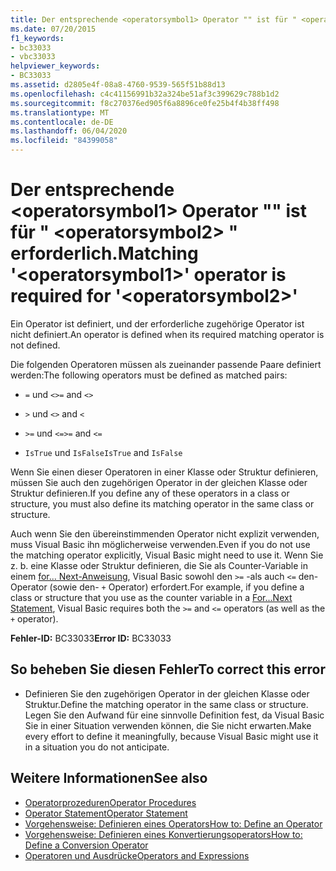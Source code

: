 ```yaml
---
title: Der entsprechende <operatorsymbol1> Operator "" ist für " <operatorsymbol2> " erforderlich.
ms.date: 07/20/2015
f1_keywords:
- bc33033
- vbc33033
helpviewer_keywords:
- BC33033
ms.assetid: d2805e4f-08a8-4760-9539-565f51b88d13
ms.openlocfilehash: c4c41156991b32a324be51af3c399629c788b1d2
ms.sourcegitcommit: f8c270376ed905f6a8896ce0fe25b4f4b38ff498
ms.translationtype: MT
ms.contentlocale: de-DE
ms.lasthandoff: 06/04/2020
ms.locfileid: "84399058"
---
```

# <a name="matching-operatorsymbol1-operator-is-required-for-operatorsymbol2"></a><span data-ttu-id="5db5d-102">Der entsprechende \<operatorsymbol1> Operator "" ist für " \<operatorsymbol2> " erforderlich.</span><span class="sxs-lookup"><span data-stu-id="5db5d-102">Matching '\<operatorsymbol1>' operator is required for '\<operatorsymbol2>'</span></span>
<span data-ttu-id="5db5d-103">Ein Operator ist definiert, und der erforderliche zugehörige Operator ist nicht definiert.</span><span class="sxs-lookup"><span data-stu-id="5db5d-103">An operator is defined when its required matching operator is not defined.</span></span>  
  
 <span data-ttu-id="5db5d-104">Die folgenden Operatoren müssen als zueinander passende Paare definiert werden:</span><span class="sxs-lookup"><span data-stu-id="5db5d-104">The following operators must be defined as matched pairs:</span></span>  
  
- <span data-ttu-id="5db5d-105">`=` und `<>`</span><span class="sxs-lookup"><span data-stu-id="5db5d-105">`=` and `<>`</span></span>  
  
- <span data-ttu-id="5db5d-106">`>` und `<`</span><span class="sxs-lookup"><span data-stu-id="5db5d-106">`>` and `<`</span></span>  
  
- <span data-ttu-id="5db5d-107">`>=` und `<=`</span><span class="sxs-lookup"><span data-stu-id="5db5d-107">`>=` and `<=`</span></span>  
  
- <span data-ttu-id="5db5d-108">`IsTrue` und `IsFalse`</span><span class="sxs-lookup"><span data-stu-id="5db5d-108">`IsTrue` and `IsFalse`</span></span>  
  
 <span data-ttu-id="5db5d-109">Wenn Sie einen dieser Operatoren in einer Klasse oder Struktur definieren, müssen Sie auch den zugehörigen Operator in der gleichen Klasse oder Struktur definieren.</span><span class="sxs-lookup"><span data-stu-id="5db5d-109">If you define any of these operators in a class or structure, you must also define its matching operator in the same class or structure.</span></span>  
  
 <span data-ttu-id="5db5d-110">Auch wenn Sie den übereinstimmenden Operator nicht explizit verwenden, muss Visual Basic ihn möglicherweise verwenden.</span><span class="sxs-lookup"><span data-stu-id="5db5d-110">Even if you do not use the matching operator explicitly, Visual Basic might need to use it.</span></span> <span data-ttu-id="5db5d-111">Wenn Sie z. b. eine Klasse oder Struktur definieren, die Sie als Counter-Variable in einem [for... Next-Anweisung](../language-reference/statements/for-next-statement.md), Visual Basic sowohl den `>=` -als auch `<=` den-Operator (sowie den- `+` Operator) erfordert.</span><span class="sxs-lookup"><span data-stu-id="5db5d-111">For example, if you define a class or structure that you use as the counter variable in a [For...Next Statement](../language-reference/statements/for-next-statement.md), Visual Basic requires both the `>=` and `<=` operators (as well as the `+` operator).</span></span>  
  
 <span data-ttu-id="5db5d-112">**Fehler-ID:** BC33033</span><span class="sxs-lookup"><span data-stu-id="5db5d-112">**Error ID:** BC33033</span></span>  
  
## <a name="to-correct-this-error"></a><span data-ttu-id="5db5d-113">So beheben Sie diesen Fehler</span><span class="sxs-lookup"><span data-stu-id="5db5d-113">To correct this error</span></span>  
  
- <span data-ttu-id="5db5d-114">Definieren Sie den zugehörigen Operator in der gleichen Klasse oder Struktur.</span><span class="sxs-lookup"><span data-stu-id="5db5d-114">Define the matching operator in the same class or structure.</span></span> <span data-ttu-id="5db5d-115">Legen Sie den Aufwand für eine sinnvolle Definition fest, da Visual Basic Sie in einer Situation verwenden können, die Sie nicht erwarten.</span><span class="sxs-lookup"><span data-stu-id="5db5d-115">Make every effort to define it meaningfully, because Visual Basic might use it in a situation you do not anticipate.</span></span>  
  
## <a name="see-also"></a><span data-ttu-id="5db5d-116">Weitere Informationen</span><span class="sxs-lookup"><span data-stu-id="5db5d-116">See also</span></span>

- [<span data-ttu-id="5db5d-117">Operatorprozeduren</span><span class="sxs-lookup"><span data-stu-id="5db5d-117">Operator Procedures</span></span>](../programming-guide/language-features/procedures/operator-procedures.md)
- [<span data-ttu-id="5db5d-118">Operator Statement</span><span class="sxs-lookup"><span data-stu-id="5db5d-118">Operator Statement</span></span>](../language-reference/statements/operator-statement.md)
- [<span data-ttu-id="5db5d-119">Vorgehensweise: Definieren eines Operators</span><span class="sxs-lookup"><span data-stu-id="5db5d-119">How to: Define an Operator</span></span>](../programming-guide/language-features/procedures/how-to-define-an-operator.md)
- [<span data-ttu-id="5db5d-120">Vorgehensweise: Definieren eines Konvertierungsoperators</span><span class="sxs-lookup"><span data-stu-id="5db5d-120">How to: Define a Conversion Operator</span></span>](../programming-guide/language-features/procedures/how-to-define-a-conversion-operator.md)
- [<span data-ttu-id="5db5d-121">Operatoren und Ausdrücke</span><span class="sxs-lookup"><span data-stu-id="5db5d-121">Operators and Expressions</span></span>](../programming-guide/language-features/operators-and-expressions/index.md)
